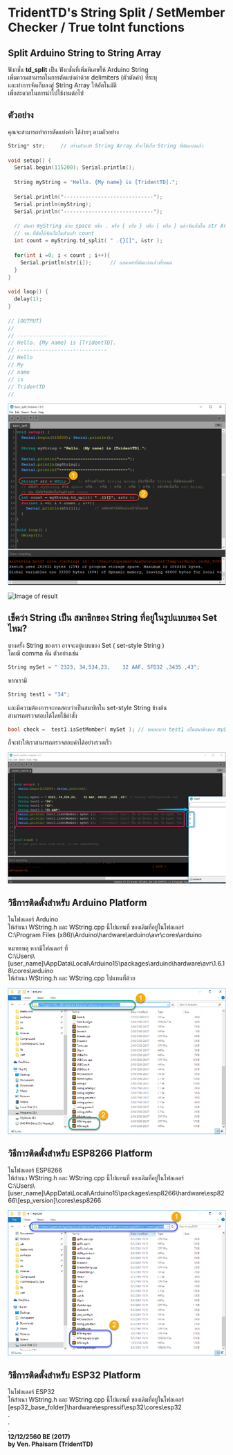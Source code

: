 # TridentTD's String Split /  SetMember Checker / True toInt functions 
Split Arduino String to String Array  
------------------------------------  

ฟังกชั่น **td_split** เป็น ฟังกชั่นที่เพิ่มพิเศษให้ Arduino String  
เพิ่มความสามารถในการตัดแบ่งคำด้วย delimiters (ตัวตัดคำ) ที่ระบุ  
และทำการจัดเก็บลงสู่ String Array ให้อัตโนมัติ  
เพื่อสะดวกในการนำไปใช้งานต่อไป  

ตัวอย่าง
-------
คุณจะสามารถทำการตัดแบ่งคำ ได้ง่ายๆ ตามตัวอย่าง

```c
String* str;     // สร้างตัวแปร String Array ที่จะใช้เก็บ String ที่ตัดแบ่งแล้ว

void setup() {
  Serial.begin(115200); Serial.println();
  
  String myString = "Hello. {My name} is [TridentTD].";
  
  Serial.println("-----------------------------");
  Serial.println(myString);
  Serial.println("-----------------------------");

  // ตัดคำ myString ด้วย space หรือ . หรือ { หรือ } หรือ [ หรือ ] แล้วจัดเก็บใน str Array, 
  // จน.ที่ตัดได้จัดเก็บในตัวแปร count
  int count = myString.td_split( " .{}[]", &str ); 
  
  for(int i =0; i < count ; i++){
    Serial.println(str[i]);      // แสดงคำที่ตัดแบ่งแล้วทั้งหมด
  }
}

void loop() {
  delay(1);
}

// [OUTPUT]
//
// -----------------------------
// Hello. {My name} is [TridentTD].
// -----------------------------
// Hello
// My
// name
// is
// TridentTD
//
```

![Image of code compare](code_compare.png)  

![Image of result](result.png)

เช็คว่า String เป็น สมาชิกของ String ที่อยู่ในรูปแบบของ Set ไหม?  
------------------------------------  
บางครั้ง String ของเรา อาจจะอยู่แบบของ Set  ( set-style String )  
โดยมี comma คั่น ตัวอย่างเช่น  

```c
String mySet = " 2323, 34,534,23,    32 AAF, SFD32 ,3435 ,43"; 
```

หากเรามี 
```c
String test1 = "34"; 
```
และมีความต้องการจะทดสอบว่าเป็นสมาชิกใน set-style String ข้างต้น  
สามารถตรวจสอบได้โดยใช้คำสั่ง

```c
bool check =  test1.isSetMember( mySet ); // ทดสอบว่า test1 เป็นสมาชิกของ mySet ไหม
```

ก็จะทำให้เราสามารถตรวจสอบค่าได้อย่างรวดเร็ว  
 
![Image of_memberchecker](setmember.png)  
  
## วิธีการติดตั้งสำหรับ Arduino Platform  
ในโฟลเดอร์ Arduino  
ให้สำเนา WString.h และ WString.cpp นี้ไปแทนที่ ของเดิมที่อยู่ในโฟลเดอร์   
C:\Program Files (x86)\Arduino\hardware\arduino\avr\cores\arduino  

หมายเหตุ หากมีโฟลเดอร์ ที่  
C:\Users\\[user_name]\\AppData\Local\Arduino15\packages\arduino\hardware\avr\1.6.18\cores\arduino  
ให้สำเนา WString.h และ WString.cpp ไปแทนที่ด้วย  

![Image of_arduinosetup](arduino_setup.png)  



## วิธีการติดตั้งสำหรับ ESP8266 Platform  
ในโฟลเดอร์ ESP8266  
ให้สำเนา WString.h และ WString.cpp นี้ไปแทนที่ ของเดิมที่อยู่ในโฟลเดอร์   
C:\Users\\[user_name]\\AppData\Local\Arduino15\packages\esp8266\hardware\esp8266\\[esp_version]\\cores\esp8266

![Image of_esp8266setup](esp8266_setup.png)  

## วิธีการติดตั้งสำหรับ ESP32 Platform  
ในโฟลเดอร์ ESP32  
ให้สำเนา WString.h และ WString.cpp นี้ไปแทนที่ ของเดิมที่อยู่ในโฟลเดอร์  
[esp32_base_folder]\\hardware\espressif\esp32\cores\esp32  
.  
.  
.  
**12/12/2560 BE (2017)**  
**by Ven. Phaisarn (TridentTD)**  
